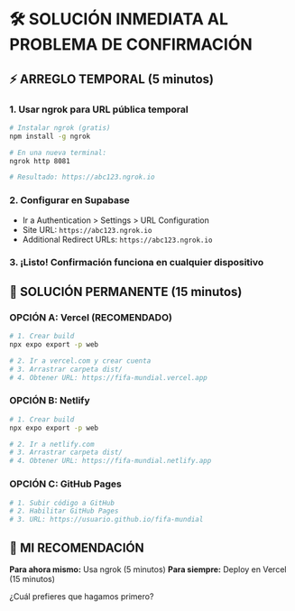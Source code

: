 # 🛠️ SOLUCIÓN INMEDIATA AL PROBLEMA DE CONFIRMACIÓN

## ⚡ ARREGLO TEMPORAL (5 minutos)

### 1. Usar ngrok para URL pública temporal
```bash
# Instalar ngrok (gratis)
npm install -g ngrok

# En una nueva terminal:
ngrok http 8081

# Resultado: https://abc123.ngrok.io
```

### 2. Configurar en Supabase
- Ir a Authentication > Settings > URL Configuration
- Site URL: `https://abc123.ngrok.io`
- Additional Redirect URLs: `https://abc123.ngrok.io`

### 3. ¡Listo! Confirmación funciona en cualquier dispositivo

## 🚀 SOLUCIÓN PERMANENTE (15 minutos)

### OPCIÓN A: Vercel (RECOMENDADO)
```bash
# 1. Crear build
npx expo export -p web

# 2. Ir a vercel.com y crear cuenta
# 3. Arrastrar carpeta dist/
# 4. Obtener URL: https://fifa-mundial.vercel.app
```

### OPCIÓN B: Netlify
```bash
# 1. Crear build
npx expo export -p web

# 2. Ir a netlify.com
# 3. Arrastrar carpeta dist/
# 4. Obtener URL: https://fifa-mundial.netlify.app
```

### OPCIÓN C: GitHub Pages
```bash
# 1. Subir código a GitHub
# 2. Habilitar GitHub Pages
# 3. URL: https://usuario.github.io/fifa-mundial
```

## 🎯 MI RECOMENDACIÓN

**Para ahora mismo:** Usa ngrok (5 minutos)
**Para siempre:** Deploy en Vercel (15 minutos)

¿Cuál prefieres que hagamos primero?
